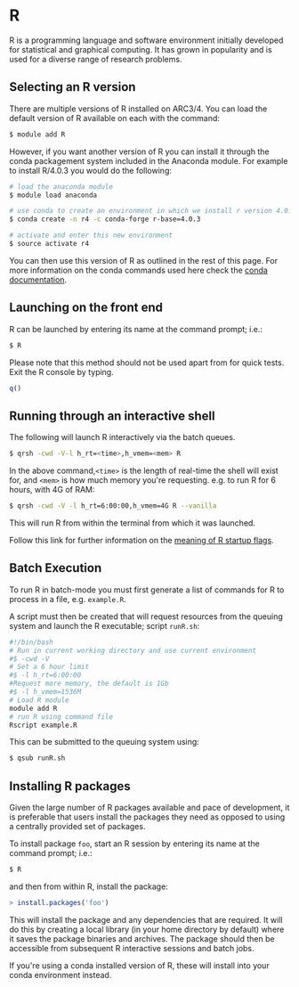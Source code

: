 # R

R is a programming language and software environment initially developed for statistical and graphical computing. It has grown in popularity and is used for a diverse range of research problems.

## Selecting an R version

There are multiple versions of R installed on ARC3/4.  You can load the default version of R available on each with the command:

```bash
$ module add R
```

However, if you want another version of R you can install it through the conda packagement system included in the Anaconda module. For example to install R/4.0.3 you would do the following:

```bash
# load the anaconda module
$ module load anaconda

# use conda to create an environment in which we install r version 4.0.3, using the conda forge channel
$ conda create -n r4 -c conda-forge r-base=4.0.3

# activate and enter this new environment
$ source activate r4
```

You can then use this version of R as outlined in the rest of this page. For more information on the conda commands used here check the [conda documentation](https://docs.conda.io/projects/conda/en/latest/user-guide/getting-started.html#managing-conda).

## Launching on the front end

R can be launched by entering its name at the command prompt; i.e.:

```bash
$ R
```

Please note that this method should not be used apart from for quick
tests. Exit the R console by typing.

```R
q()
```

## Running through an interactive shell

The following will launch R interactively via the batch queues.

```bash
$ qrsh -cwd -V-l h_rt=<time>,h_vmem=<mem> R
```

In the above command,`<time>` is the length of real-time the shell will exist for, and `<mem>` is how much memory you're requesting. e.g. to run R for 6 hours, with 4G of RAM:

```bash
$ qrsh -cwd -V -l h_rt=6:00:00,h_vmem=4G R --vanilla
```

This will run R from within the terminal from which it was launched.

Follow this link for further information on the [meaning of R startup flags](https://www.rdocumentation.org/packages/base/versions/3.6.2/topics/Startup).

## Batch Execution

To run R in batch-mode you must first generate a list of commands for R to process in a file, e.g. `example.R`.

A script must then be created that will request resources from the queuing system and launch the R executable; script `runR.sh`:

```bash
#!/bin/bash
# Run in current working directory and use current environment
#$ -cwd -V
# Set a 6 hour limit
#$ -l h_rt=6:00:00
#Request more memory, the default is 1Gb
#$ -l h_vmem=1536M
# Load R module
module add R
# run R using command file
Rscript example.R
```

This can be submitted to the queuing system using:

```bash
$ qsub runR.sh
```

## Installing R packages

Given the large number of R packages available and pace of development, it is preferable that users install the packages they need as opposed to using a centrally provided set of packages.

To install package `foo`, start an R session by entering its name at the command prompt; i.e.:

```bash
$ R
```

and then from within R, install the package:

```R
> install.packages('foo')
```

This will install the package and any dependencies that are required. It will do this by creating a local library (in your home directory by default) where it saves the package binaries and archives. The package should then be accessible from subsequent R interactive sessions and batch jobs.

If you're using a conda installed version of R, these will install into your conda environment instead.
